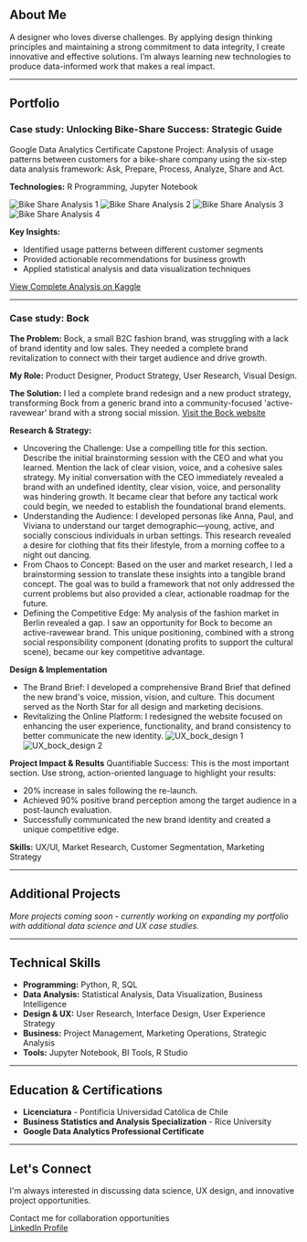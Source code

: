 

## About Me
A designer who loves diverse challenges. By applying design thinking principles and maintaining a strong commitment to data integrity, I create innovative and effective solutions. I’m always learning new technologies to produce data-informed work that makes a real impact.

---

## Portfolio


### Case study: Unlocking Bike-Share Success: Strategic Guide

Google Data Analytics Certificate Capstone Project: Analysis of usage patterns between customers for a bike-share company using the six-step data analysis framework: Ask, Prepare, Process, Analyze, Share and Act.

**Technologies:** R Programming, Jupyter Notebook

![Bike Share Analysis 1](./assets/images/bikeshare2.png)
![Bike Share Analysis 2](./assets/images/bikeshare1.png)
![Bike Share Analysis 3](./assets/images/bikeshare3.png)
![Bike Share Analysis 4](./assets/images/bikeshare4.png)

**Key Insights:**
- Identified usage patterns between different customer segments
- Provided actionable recommendations for business growth
- Applied statistical analysis and data visualization techniques

[View Complete Analysis on Kaggle](https://www.kaggle.com/code/mjrwww/unlocking-bike-share-success-strategic-guide)

---

### Case study: Bock

**The Problem:** 
Bock, a small B2C fashion brand, was struggling with a lack of brand identity and low sales. They needed a complete brand revitalization to connect with their target audience and drive growth.

**My Role:** 
Product Designer, Product Strategy, User Research, Visual Design.

**The Solution:**
I led a complete brand redesign and a new product strategy, transforming Bock from a generic brand into a community-focused 'active-ravewear' brand with a strong social mission.
[Visit the Bock website](https://en.bock-fairwear.com/)


**Research & Strategy:**
- Uncovering the Challenge: Use a compelling title for this section. Describe the initial brainstorming session with the CEO and what you learned. Mention the lack of clear vision, voice, and a cohesive sales strategy.
My initial conversation with the CEO immediately revealed a brand with an undefined identity, clear vision, voice, and personality was hindering growth. It became clear that before any tactical work could begin, we needed to establish the foundational brand elements.
- Understanding the Audience: I developed personas like Anna, Paul, and Viviana to understand our target demographic—young, active, and socially conscious individuals in urban settings. This research revealed a desire for clothing that fits their lifestyle, from a morning coffee to a night out dancing.
- From Chaos to Concept: Based on the user and market research, I led a brainstorming session to translate these insights into a tangible brand concept. The goal was to build a framework that not only addressed the current problems but also provided a clear, actionable roadmap for the future.
- Defining the Competitive Edge: My analysis of the fashion market in Berlin revealed a gap. I saw an opportunity for Bock to become an active-ravewear brand. This unique positioning, combined with a strong social responsibility component (donating profits to support the cultural scene), became our key competitive advantage.

**Design & Implementation**
- The Brand Brief: I developed a comprehensive Brand Brief that defined the new brand's voice, mission, vision, and culture. This document served as the North Star for all design and marketing decisions.
- Revitalizing the Online Platform: I redesigned the website focused on enhancing the user experience, functionality, and brand consistency to better communicate the new identity.
![UX_bock_design 1](./assets/images/UX_bock_design_1.png)
![UX_bock_design 2](./assets/images/UX_bock_design_2.png)

**Project Impact & Results**
Quantifiable Success: This is the most important section. Use strong, action-oriented language to highlight your results:
- 20% increase in sales following the re-launch.
- Achieved 90% positive brand perception among the target audience in a post-launch evaluation.
- Successfully communicated the new brand identity and created a unique competitive edge.


**Skills:** UX/UI, Market Research, Customer Segmentation, Marketing Strategy

---

## Additional Projects
*More projects coming soon - currently working on expanding my portfolio with additional data science and UX case studies.*

---

## Technical Skills
- **Programming:** Python, R, SQL
- **Data Analysis:** Statistical Analysis, Data Visualization, Business Intelligence
- **Design & UX:** User Research, Interface Design, User Experience Strategy
- **Business:** Project Management, Marketing Operations, Strategic Analysis
- **Tools:** Jupyter Notebook, BI Tools, R Studio

---

## Education & Certifications
- **Licenciatura** - Pontificia Universidad Católica de Chile
- **Business Statistics and Analysis Specialization** - Rice University
- **Google Data Analytics Professional Certificate**

---

## Let's Connect
I'm always interested in discussing data science, UX design, and innovative project opportunities.

Contact me for collaboration opportunities  
[LinkedIn Profile](https://www.linkedin.com/in/magdalena-rojas-w/)  
